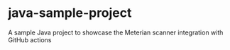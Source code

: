 # java-sample-project
A sample Java project to showcase the Meterian scanner integration with GitHub actions


